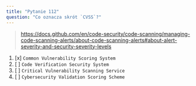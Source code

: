 ```yaml
---
title: "Pytanie 112"
question: "Co oznacza skrót `CVSS`?"
---
```



> https://docs.github.com/en/code-security/code-scanning/managing-code-scanning-alerts/about-code-scanning-alerts#about-alert-severity-and-security-severity-levels
1. [x] `Common Vulnerability Scoring System`
1. [ ] `Code Verification Security System`
1. [ ] `Critical Vulnerability Scanning Service`
1. [ ] `Cybersecurity Validation Scoring Scheme`
